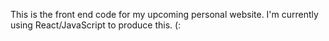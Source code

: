 This is the front end code for my upcoming personal website. I'm currently using React/JavaScript to produce this. (: